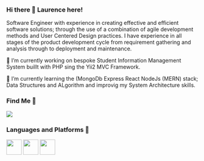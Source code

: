 ### Hi there 👋 Laurence here!

<!--
**laurencecharles/laurencecharles** is a ✨ _special_ ✨ repository because its `README.md` (this file) appears on your GitHub profile.

Here are some ideas to get you started:

- 🔭 I’m currently working on ...
- 🌱 I’m currently learning ...
- 👯 I’m looking to collaborate on ...
- 🤔 I’m looking for help with ...
- 💬 Ask me about ...
- 📫 How to reach me: ...
- 😄 Pronouns: ...
- ⚡ Fun fact: ...
-->

<p>
Software Engineer with experience in creating effective and efficient software solutions; through the use of a combination of agile development methods and User Centered Design practices. I have experience in all stages of the product development cycle from requirement gathering and analysis through to deployment and maintenance.
</p>


🔭 I’m currently working on bespoke Student Information Management System buillt with PHP sing the Yii2 MVC Framework.

🌱 I’m currently learning the (MongoDb Express React NodeJs (MERN) stack; Data Structures and ALgorithm and improvig my System Architecture skills.


### Find Me 👨‍
<p>
<a href="https://www.linkedin.com/in/laurence-charles-bb006972/">
<img src="https://img.shields.io/badge/LinkedIn-laurence%20charles-blue">
</a>
</p>


### Languages and Platforms 🦄
<code><img height="40" src="https://raw.githubusercontent.com/shinokada/shinokada/master/assets/php.png"></code>
<code><img height="40" src="https://raw.githubusercontent.com/shinokada/shinokada/master/assets/javascript.png"></code>
<code><img height="40" src="https://raw.githubusercontent.com/shinokada/shinokada/master/assets/visual-studio-code.png"></code>
